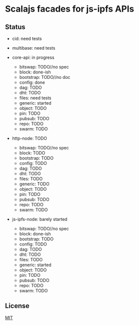 # Scalajs facades for js-ipfs APIs

## Status

* cid: need tests
* multibase: need tests

* core-api: in progress
  * bitswap: TODO//no spec
  * block: done-ish
  * bootstrap: TODO//no doc
  * config: done
  * dag: TODO
  * dht: TODO
  * files: need tests
  * generic: started
  * object: TODO
  * pin: TODO
  * pubsub: TODO
  * repo: TODO
  * swarm: TODO

* http-node: TODO
  * bitswap: TODO//no spec
  * block: TODO
  * bootstrap: TODO
  * config: TODO
  * dag: TODO
  * dht: TODO
  * files: TODO
  * generic: TODO
  * object: TODO
  * pin: TODO
  * pubsub: TODO
  * repo: TODO
  * swarm: TODO

* js-ipfs-node: barely started
  * bitswap: TODO//no spec
  * block: done-ish
  * bootstrap: TODO
  * config: TODO
  * dag: TODO
  * dht: TODO
  * files: TODO
  * generic: started
  * object: TODO
  * pin: TODO
  * pubsub: TODO
  * repo: TODO
  * swarm: TODO

## License

[MIT](LICENSE)
